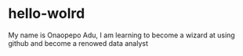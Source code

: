 # hello-wolrd

My name is Onaopepo Adu, I am learning to become a wizard at using github and become a renowed data analyst
